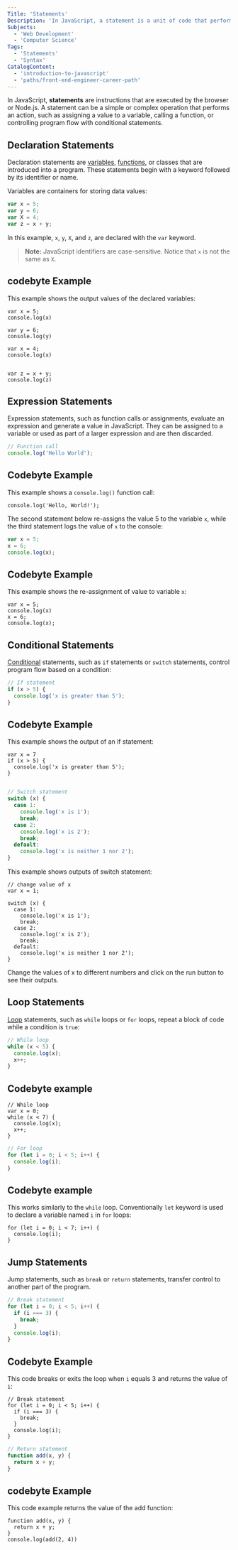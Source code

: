```yaml
---
Title: 'Statements'
Description: 'In JavaScript, a statement is a unit of code that performs a specific action or task.'
Subjects:
  - 'Web Development'
  - 'Computer Science'
Tags:
  - 'Statements'
  - 'Syntax'
CatalogContent:
  - 'introduction-to-javascript'
  - 'paths/front-end-engineer-career-path'
---
```


In JavaScript, **statements** are instructions that are executed by the browser or Node.js. A statement can be a simple or complex operation that performs an action, such as assigning a value to a variable, calling a function, or controlling program flow with conditional statements.

## Declaration Statements

Declaration statements are [variables](https://www.codecademy.com/resources/docs/javascript/variables), [functions](https://www.codecademy.com/resources/docs/javascript/functions), or classes that are introduced into a program. These statements begin with a keyword followed by its identifier or name.

Variables are containers for storing data values:

```js
var x = 5;
var y = 6;
var X = 4;
var z = x + y;
```

In this example, `x`, `y`, `X`, and `z`, are declared with the `var` keyword.

> **Note:** JavaScript identifiers are case-sensitive. Notice that `x` is not the same as `X`.


## codebyte Example

This example shows the output values of the declared variables:

```codebyte/javascript
var x = 5;
console.log(x)

var y = 6;
console.log(y)

var x = 4;
console.log(x)


var z = x + y;
console.log(z)
```

## Expression Statements

Expression statements, such as function calls or assignments, evaluate an expression and generate a value in JavaScript. They can be assigned to a variable or used as part of a larger expression and are then discarded.

```js
// Function call
console.log('Hello World');
```

## Codebyte Example

This example shows a `console.log()` function call:

```codebyte/javascript
console.log('Hello, World!');
```

The second statement below re-assigns the value 5 to the variable `x`, while the third statement logs the value of `x` to the console:

```js
var x = 5;
x = 6;
console.log(x);
```

## Codebyte Example

This example shows the re-assignment of value to variable `x`:

```codebyte/js
var x = 5;
console.log(x)
x = 6;
console.log(x);
```

## Conditional Statements

[Conditional](https://www.codecademy.com/resources/docs/javascript/conditionals) statements, such as `if` statements or `switch` statements, control program flow based on a condition:

```js
// If statement
if (x > 5) {
  console.log('x is greater than 5');
}
```


## Codebyte Example

This example shows the output of an if statement:

```codebyte/js
var x = 7
if (x > 5) {
  console.log('x is greater than 5');
}
```

```js

// Switch statement
switch (x) {
  case 1:
    console.log('x is 1');
    break;
  case 2:
    console.log('x is 2');
    break;
  default:
    console.log('x is neither 1 nor 2');
}
```
This example shows outputs of switch statement:

```codebyte/javascript
// change value of x 
var x = 1; 

switch (x) {
  case 1:
    console.log('x is 1');
    break;
  case 2:
    console.log('x is 2');
    break;
  default:
    console.log('x is neither 1 nor 2');
}
```
Change the values of x to different numbers and click on the run button to see their outputs.


## Loop Statements

[Loop](https://www.codecademy.com/resources/docs/javascript/loops) statements, such as `while` loops or `for` loops, repeat a block of code while a condition is `true`:

```js
// While loop
while (x < 5) {
  console.log(x);
  x++;
}
```

## Codebyte example

```codebyte/javascript
// While loop
var x = 0;
while (x < 7) {
  console.log(x);
  x++;
}
```

```js
// For loop
for (let i = 0; i < 5; i++) {
  console.log(i);
}
```

## Codebyte example

This works similarly to the `while`  loop. Conventionally `let` keyword is used to declare a variable named `i`  in `for`  loops:

```codebyte/javascript
for (let i = 0; i < 7; i++) {
  console.log(i);
}
```


## Jump Statements

Jump statements, such as `break` or `return` statements, transfer control to another part of the program.

```js
// Break statement
for (let i = 0; i < 5; i++) {
  if (i === 3) {
    break;
  }
  console.log(i);
}
```

## Codebyte Example

This code breaks or exits the loop when  `i` equals 3 and returns the value of `i`:

```codebyte/javascript
// Break statement
for (let i = 0; i < 5; i++) {
  if (i === 3) {
    break;
  }
  console.log(i);
}
```

```js
// Return statement
function add(x, y) {
  return x + y;
}
```
## codebyte Example

This code example returns the value of the add function: 

```codebyte/javascript
function add(x, y) {
  return x + y;
}
console.log(add(2, 4))
```

